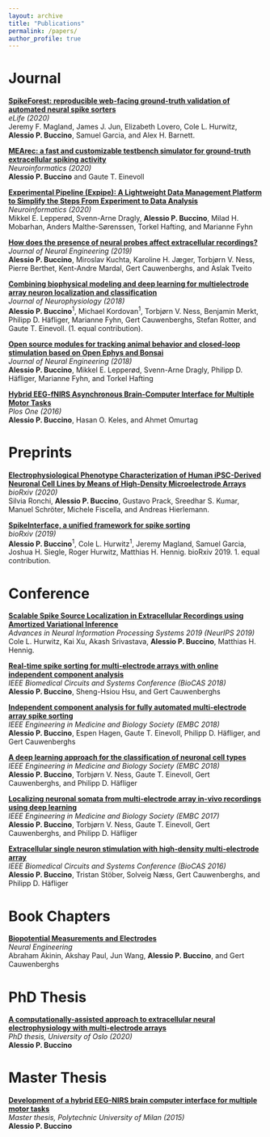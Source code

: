 ```yaml
---
layout: archive
title: "Publications"
permalink: /papers/
author_profile: true
---
```


# Journal 

<p>
<a href="https://elifesciences.org/articles/55167">
<b>SpikeForest: reproducible web-facing ground-truth validation of automated neural spike sorters</b></a><br>
<i> eLife (2020)</i><br>
Jeremy F. Magland, James J. Jun, Elizabeth Lovero, Cole L. Hurwitz, <b>Alessio P. Buccino</b>, Samuel Garcia, and Alex H. Barnett. 
</p>

<p>
<a href="https://link.springer.com/article/10.1007/s12021-020-09467-7">
<b>MEArec: a fast and customizable testbench simulator for ground-truth extracellular spiking activity</b></a><br>
<i> Neuroinformatics (2020)</i> <br><b>Alessio P. Buccino</b> and Gaute T. Einevoll 
</p>

<p>
<a href="https://www.frontiersin.org/articles/10.3389/fninf.2020.00030/full">
<b>Experimental Pipeline (Expipe): A Lightweight Data Management Platform to Simplify the Steps From Experiment to Data Analysis</b></a><br>
<i> Neuroinformatics (2020)</i> <br>
Mikkel E. Lepperød, Svenn-Arne Dragly, <b>Alessio P. Buccino</b>, Milad H. Mobarhan, Anders Malthe-Sørenssen, Torkel Hafting, and Marianne Fyhn
</p>

<p>
<a href="https://iopscience.iop.org/article/10.1088/1741-2552/ab03a1">
<b>How does the presence of neural probes affect extracellular recordings?</b></a><br>
<i> Journal of Neural Engineering (2019)</i><br>
<b>Alessio P. Buccino</b>, Miroslav Kuchta, Karoline H. Jæger, Torbjørn V. Ness, Pierre Berthet, Kent-Andre Mardal, Gert Cauwenberghs, and Aslak Tveito
</p>


<p>
<a href="https://journals.physiology.org/doi/full/10.1152/jn.00210.2018">
<b>Combining biophysical modeling and deep learning for multielectrode array neuron localization and classification</b></a><br>
<i> Journal of Neurophysiology (2018)</i><br>
<b>Alessio P. Buccino</b><sup>1</sup>, Michael Kordovan<sup>1</sup>, Torbjørn V. Ness, Benjamin Merkt, Philipp D. Häfliger, Marianne Fyhn, Gert Cauwenberghs, Stefan Rotter, and Gaute T. Einevoll. (1. equal contribution). 

</p>


<p>
<a href="https://iopscience.iop.org/article/10.1088/1741-2552/aacf45">
<b>Open source modules for tracking animal behavior and closed-loop stimulation based on Open Ephys and Bonsai</b></a><br>
<i> Journal of Neural Engineering (2018)</i><br>
<b>Alessio P. Buccino</b>,  Mikkel E. Lepperød, Svenn-Arne Dragly, Philipp D. Häfliger, Marianne Fyhn, and Torkel Hafting
</p>


<p>
<a href="https://journals.plos.org/plosone/article?id=10.1371/journal.pone.0146610">
<b>Hybrid EEG-fNIRS Asynchronous Brain-Computer Interface for Multiple Motor Tasks</b></a><br>
<i>Plos One (2016)</i><br> <b>Alessio P. Buccino</b>, Hasan O. Keles, and Ahmet Omurtag
</p>


# Preprints

<p>
<a href="https://www.biorxiv.org/content/10.1101/2020.09.02.271403v1">
<b>Electrophysiological Phenotype Characterization of Human iPSC-Derived Neuronal Cell Lines by Means of High-Density Microelectrode Arrays</b></a><br>
<i> bioRxiv (2020)</i><br>Silvia Ronchi, <b>Alessio P. Buccino</b>, Gustavo Prack, Sreedhar S. Kumar, Manuel Schröter, Michele Fiscella, and Andreas Hierlemann</b>. 
</p>

<p>
<a href="https://www.biorxiv.org/content/10.1101/796599v1">
<b>SpikeInterface, a unified framework for spike sorting</b></a><br>
<i> bioRxiv (2019)</i><br><b>Alessio P. Buccino</b><sup>1</sup>, Cole L. Hurwitz<sup>1</sup>, Jeremy Magland, Samuel Garcia, Joshua H. Siegle, Roger Hurwitz, Matthias H. Hennig. bioRxiv 2019. 1. equal contribution. 
</p>


# Conference

<p>
<a href="https://papers.nips.cc/paper/8720-scalable-spike-source-localization-in-extracellular-recordings-using-amortized-variational-inference">
<b>Scalable Spike Source Localization in Extracellular Recordings using Amortized Variational Inference</b></a><br>
<i> Advances in Neural Information Processing Systems 2019 (NeurIPS 2019)</i><br> Cole L. Hurwitz, Kai Xu, Akash Srivastava, <b>Alessio P. Buccino</b>, Matthias H. Hennig. 
</p>

<p>
<a href="https://ieeexplore.ieee.org/document/8584797">
<b>Real-time spike sorting for multi-electrode arrays with online independent component analysis</b></a><br>
<i> IEEE Biomedical Circuits and Systems Conference (BioCAS 2018)</i><br>
<b>Alessio P. Buccino</b>, Sheng-Hsiou Hsu, and Gert Cauwenberghs 
</p>

<p>
<a href="https://ieeexplore.ieee.org/document/8512788">
<b>Independent component analysis for fully automated multi-electrode array spike sorting</b></a><br>
<i> IEEE Engineering in Medicine and Biology Society (EMBC 2018)</i><br>
<b>Alessio P. Buccino</b>, Espen Hagen, Gaute T. Einevoll, Philipp D. Häfliger, and Gert Cauwenberghs
</p>

<p>
<a href="https://ieeexplore.ieee.org/document/8512498">
<b>A deep learning approach for the classification of neuronal cell types</b></a><br>
<i> IEEE Engineering in Medicine and Biology Society (EMBC 2018)</i><br>
<b>Alessio P. Buccino</b>, Torbjørn V. Ness, Gaute T. Einevoll, Gert Cauwenberghs, and Philipp D. Häfliger
</p>


<p>
<a href="https://ieeexplore.ieee.org/document/8512498">
<b>Localizing neuronal somata from multi-electrode array in-vivo recordings using deep learning</b></a><br>
<i> IEEE Engineering in Medicine and Biology Society (EMBC 2017)</i><br>
<b>Alessio P. Buccino</b>, Torbjørn V. Ness, Gaute T. Einevoll, Gert Cauwenberghs, and Philipp D. Häfliger
</p>

<p>
<a href="https://ieeexplore.ieee.org/document/7833846">
<b>Extracellular single neuron stimulation with high-density multi-electrode array</b></a><br>
<i> IEEE Biomedical Circuits and Systems Conference (BioCAS 2016)</i><br>
<b>Alessio P. Buccino</b>, Tristan Stöber, Solveig Næss, Gert Cauwenberghs, and Philipp D. Häfliger
</p>


# Book Chapters

<p>
<a href="https://ieeexplore.ieee.org/document/7833846">
<b>Biopotential Measurements and Electrodes</b></a><br>
<i>Neural Engineering</i><br>
Abraham Akinin, Akshay Paul, Jun Wang, <b>Alessio P. Buccino</b>, and Gert Cauwenberghs
</p>


# PhD Thesis

<p>
<a href="https://www.duo.uio.no/handle/10852/72480">
<b>A computationally-assisted approach to extracellular neural electrophysiology with multi-electrode arrays</b></a><br>
<i> PhD thesis, University of Oslo (2020) </i><br>
<b>Alessio P. Buccino</b>
</p>

# Master Thesis

<p>
<a href="https://www.politesi.polimi.it/handle/10589/112424">
<b>Development of a hybrid EEG-NIRS brain computer interface for multiple motor tasks</b></a><br>
<i>Master thesis, Polytechnic University of Milan (2015) </i><br>
<b>Alessio P. Buccino</b>
</p>


